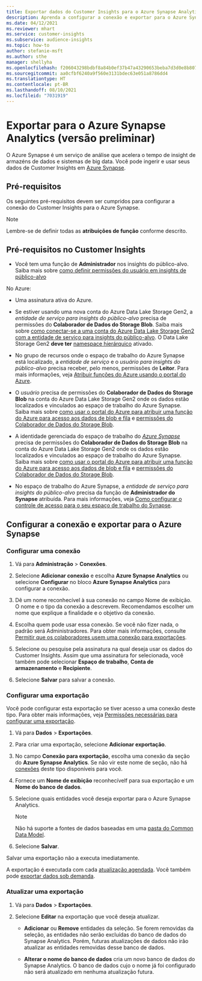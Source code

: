 ```yaml
---
title: Exportar dados do Customer Insights para o Azure Synapse Analytics
description: Aprenda a configurar a conexão e exportar para o Azure Synapse Analytics.
ms.date: 04/12/2021
ms.reviewer: mhart
ms.service: customer-insights
ms.subservice: audience-insights
ms.topic: how-to
author: stefanie-msft
ms.author: sthe
manager: shellyha
ms.openlocfilehash: f206043298bdbf8a84b0ef37b47a43290653beba7d3d0e8b807ec74513614aa8
ms.sourcegitcommit: aa0cfbf6240a9f560e3131bdec63e051a8786dd4
ms.translationtype: HT
ms.contentlocale: pt-BR
ms.lasthandoff: 08/10/2021
ms.locfileid: "7031919"
---
```

# <a name="export-data-to-azure-synapse-analytics-preview"></a>Exportar para o Azure Synapse Analytics (versão preliminar)

O Azure Synapse é um serviço de análise que acelera o tempo de insight de armazéns de dados e sistemas de big data. Você pode ingerir e usar seus dados de Customer Insights em [Azure Synapse](/azure/synapse-analytics/overview-what-is).

## <a name="prerequisites"></a>Pré-requisitos

Os seguintes pré-requisitos devem ser cumpridos para configurar a conexão do Customer Insights para o Azure Synapse.

> [!NOTE]
> Lembre-se de definir todas as **atribuições de função** conforme descrito.  

## <a name="prerequisites-in-customer-insights"></a>Pré-requisitos no Customer Insights

* Você tem uma função de **Administrador** nos insights do público-alvo. Saiba mais sobre [como definir permissões do usuário em insights de público-alvo](permissions.md#assign-roles-and-permissions)

No Azure: 

- Uma assinatura ativa do Azure.

- Se estiver usando uma nova conta do Azure Data Lake Storage Gen2, a *entidade de serviço para insights do público-alvo* precisa de permissões do **Colaborador de Dados do Storage Blob**. Saiba mais sobre [como conectar-se a uma conta do Azure Data Lake Storage Gen2 com a entidade de serviço para insights do público-alvo](connect-service-principal.md). O Data Lake Storage Gen2 **deve ter** [namespace hierárquico](/azure/storage/blobs/data-lake-storage-namespace) ativado.

- No grupo de recursos onde o espaço de trabalho do Azure Synapse está localizado, a *entidade de serviço* e o *usuário para insights do público-alvo* precisa receber, pelo menos, permissões de **Leitor**. Para mais informações, veja [Atribuir funções do Azure usando o portal do Azure](/azure/role-based-access-control/role-assignments-portal).

- O *usuário* precisa de permissões do **Colaborador de Dados do Storage Blob** na conta do Azure Data Lake Storage Gen2 onde os dados estão localizados e vinculados ao espaço de trabalho do Azure Synapse. Saiba mais sobre [como usar o portal do Azure para atribuir uma função do Azure para acesso aos dados de blob e fila](/azure/storage/common/storage-auth-aad-rbac-portal) e [permissões do Colaborador de Dados do Storage Blob](/azure/role-based-access-control/built-in-roles#storage-blob-data-contributor).

- A identidade gerenciada do espaço de trabalho do *[Azure Synapse](/azure/synapse-analytics/security/synapse-workspace-managed-identity)* precisa de permissões do **Colaborador de Dados do Storage Blob** na conta do Azure Data Lake Storage Gen2 onde os dados estão localizados e vinculados ao espaço de trabalho do Azure Synapse. Saiba mais sobre [como usar o portal do Azure para atribuir uma função do Azure para acesso aos dados de blob e fila](/azure/storage/common/storage-auth-aad-rbac-portal) e [permissões do Colaborador de Dados do Storage Blob](/azure/role-based-access-control/built-in-roles#storage-blob-data-contributor).

- No espaço de trabalho do Azure Synapse, a *entidade de serviço para insights do público-alvo* precisa da função de **Administrador do Synapse** atribuída. Para mais informações, veja [Como configurar o controle de acesso para o seu espaço de trabalho do Synapse](/azure/synapse-analytics/security/how-to-set-up-access-control).

## <a name="set-up-the-connection-and-export-to-azure-synapse"></a>Configurar a conexão e exportar para o Azure Synapse

### <a name="configure-a-connection"></a>Configurar uma conexão

1. Vá para **Administração** > **Conexões**.

1. Selecione **Adicionar conexão** e escolha **Azure Synapse Analytics** ou selecione **Configurar** no bloco **Azure Synapse Analytics** para configurar a conexão.

1. Dê um nome reconhecível à sua conexão no campo Nome de exibição. O nome e o tipo da conexão a descrevem. Recomendamos escolher um nome que explique a finalidade e o objetivo da conexão.

1. Escolha quem pode usar essa conexão. Se você não fizer nada, o padrão será Administradores. Para obter mais informações, consulte [Permitir que os colaboradores usem uma conexão para exportações](connections.md#allow-contributors-to-use-a-connection-for-exports).

1. Selecione ou pesquise pela assinatura na qual deseja usar os dados do Customer Insights. Assim que uma assinatura for selecionada, você também pode selecionar **Espaço de trabalho**, **Conta de armazenamento** e **Recipiente**.

1. Selecione **Salvar** para salvar a conexão.

### <a name="configure-an-export"></a>Configurar uma exportação

Você pode configurar esta exportação se tiver acesso a uma conexão deste tipo. Para obter mais informações, veja [Permissões necessárias para configurar uma exportação](export-destinations.md#set-up-a-new-export).

1. Vá para **Dados** > **Exportações**.

1. Para criar uma exportação, selecione **Adicionar exportação**.

1. No campo **Conexão para exportação**, escolha uma conexão da seção do **Azure Synapse Analytics**. Se não vir este nome de seção, não há [conexões](connections.md) deste tipo disponíveis para você.

1. Fornece um **Nome de exibição** reconhecívelf para sua exportação e um **Nome do banco de dados**.

1. Selecione quais entidades você deseja exportar para o Azure Synapse Analytics.
   > [!NOTE]
   > Não há suporte a fontes de dados baseadas em uma [pasta do Common Data Model](connect-common-data-model.md).

2. Selecione **Salvar**.

Salvar uma exportação não a executa imediatamente.

A exportação é executada com cada [atualização agendada](system.md#schedule-tab). Você também pode [exportar dados sob demanda](export-destinations.md#run-exports-on-demand).

### <a name="update-an-export"></a>Atualizar uma exportação

1. Vá para **Dados** > **Exportações**.

1. Selecione **Editar** na exportação que você deseja atualizar.

   - **Adicionar** ou **Remove** entidades da seleção. Se forem removidas da seleção, as entidades não serão excluídas do banco de dados do Synapse Analytics. Porém, futuras atualizações de dados não irão atualizar as entidades removidas desse banco de dados.

   - **Alterar o nome do banco de dados** cria um novo banco de dados do Synapse Analytics. O banco de dados cujo o nome já foi configurado não será atualizado em nenhuma atualização futura.
